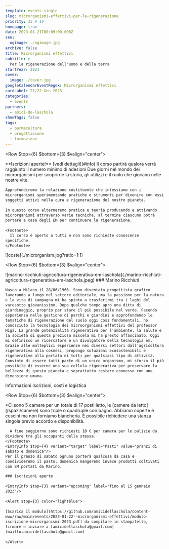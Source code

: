 ```yaml
---
template: events-single
slug: microrganismi-effettivi-per-la-rigenerazione
priority: 33 # 10
homepage: true
date: 2023-01-21T00:09:00.000Z
seo:
  ogimage: ./ogimage.jpg
archive: false
title: Microrganismi effettivi
subtitle: >-
  Per la rigenerazione dell'uomo e della terra
startYear: 2023
cover:
  image: ./cover.jpg
googleCalendarEventRegex: Microrganismi effettivi
cardLabel: 21/22-Gen 2023
categories:
  - events
partners:
  - amici-de-laschola
showTags: false
tags:
  - permacultura
  - progettazione
  - formazione
---
```


<Row $top={6} $bottom={3} $valign="center">
<Col md={7}>
  <EntryInfo variant="frequency" label="Quando" value="21 e 22 gennaio 2023"/>
  <EntryInfo variant="participants" value="massimo 25"/>
  <EntryInfo variant="price" value="70 € [vedi dettagli](#info)"/>
  <EntryInfo variant="teacher" value="[Marino Ricchiuti](#marino-ricchiuti)"/>
</Col>
  <Col md={5}>
    <Alert $bottom={3} color="green">
      **Iscrizioni aperte!** [vedi dettagli](#info)
    </Alert>
    <Footnote>
      Il corso partirà qualora verrà raggiunto il numero minimo di adesioni
    </Footnote>
  </Col>
</Row>
<Row $valign="center">
  <Col md={6} $initial>
    Due giorni nel mondo dei microrganismi per scoprirne la storia, gli utilizzi e il ruolo che giocano nelle nostre vite.

    Approfondiremo la relazione costituente che intessiamo con i microrganismi sperimentando pratiche e strumenti per divenire con essi soggetti attivi nella cura e rigenerazione del nostro pianeta.
    
    In questo corso alterneremo pratica e teoria producendo e attivando microrganismi attraverso varie tecniche, al termine ciascuno potrà portare a casa degli EM per continuare la rigenerazione.

    <Footnote>
      Il corso è aperto a tutti e non sono richieste conoscenze specifiche.
    </Footnote>
  </Col>
  <Col md={6}>
    ![coste](./microrganism.jpg?ratio=1:1)
  </Col>
</Row>

<Row $top={6} $bottom={3} $valign="center">
  <Col xm={3} sm={4} md={5} orderxs={2}>
    <ImgRounded>
      ![marino-ricchiuti-agricoltura-rigenerativa-em-laschola](./marino-ricchiuti-agricoltura-rigenerativa-em-laschola.jpeg)
    </ImgRounded>
  </Col>
  <Col xm={9} sm={8} md={7}>
    ### Marino Ricchiuti

    Nasco a Milano il 28/06/1966. Sono diventato progettista grafico lavorando a lungo nel settore editoriale, ma la passione per la natura e la vita di campagna mi ha spinto a trasferirmi tra i laghi del varesotto giovanissimo. Dopo qualche tempo apro una ditta di giardinaggio, proprio per stare il più possibile nel verde. Facendo esperienza nella gestione di parchi e giardini e approfondendo le tematiche di rigenerazione del suolo oggi così fondamentali, ho conosciuto la tecnologia dei microorganismi effettivi del professor Higa. La grande potenzialità rigenerativa per l'ambiente, la salute e la società di questa preziosa miscela mi ha presto affascinato. Oggi mi definisco un ricercatore e un divulgatore della tecnologia em. Grazie alle molteplici esperienze nei diversi settori dall'agricoltura rigenerativa alla cosmesi, propongo soluzioni ecosostenibili e rigenerative alla portata di tutti per qualsiasi tipo di attività. Convinto di essere tutti parte di un unico organismo, mi sforzo il più possibile di esserne una sua cellula rigenerativa per preservare la bellezza di questo pianeta e soprattutto restare connesso con una dimensione umana.
  </Col>
</Row>

<SectionTitle id="info">Informazioni</SectionTitle>
<SectionSubtitle>Iscrizioni, costi e logistica</SectionSubtitle>

<Row $top={6} $bottom={3} $valign="center">
  <Col md={6}>
    <EntryInfo variant="price" label="Costo" value="L'iscrizione è di 70 € (da versare anticipatamente)"/>
    <EntryInfo variant="location" label="Dove" value="presso LaSchola [Via Maroni 13, Casciago 21020, VA](https://g.page/laschola?share)"/>
    <EntryInfo variant="duration" label="Orari" value="dalle *9:00* alle *17:00* circa con pausa pranzo"/>
    <EntryInfo variant="target" label="Possibilità di pernottamento" value="20 € a notte a persona*"/>
    <Footnote $top={2}>
      *Ci sono 5 camere per un totale di 17 posti letto, le [camere da letto](/spazi/camere) sono triple o quadruple con bagno. Abbiamo coperte e cuscini ma non forniamo biancheria. È possibile richiedere una stanza singola previo accordo e disponibilità.

      A fine soggiorno sono richiesti 10 € per camera per le pulizie da dividere tra gli occupanti della stessa.
    </Footnote>
    <EntryInfo $top={4} variant="target" label="Pasti" value="pranzi di sabato e domenica"/>
    Per il pranzo di sabato ognuno porterà qualcosa da casa e condivideremo il pasto, domenica mangeremo invece prodotti coltivati con EM portati da Marino.
  </Col>
  <Col md={6}>

    ### Iscrizioni aperte

    <EntryInfo $top={3} variant="upcoming" label="fino al 15 gennaio 2023"/>
    
    <Alert $top={3} color="lightblue">

    [Scarica il modulo](https://github.com/amicidellaschola/content-www/raw/main/events/2023-01-22--microrganismi-effettivi/modulo-iscrizione-microrganismi-2023.pdf) da compilare in stampatello, firmare e inviare a [amicidellaschola@gmail.com](mailto:amicidellaschola@gmail.com)

    </Alert>
  </Col>
</Row>

<FormContact id="contattaci" phoneable emailable subject="Microrganismi effettivi" subtitle="Contattaci" title="per iscrizioni o per richiedere maggiori informazioni" msg="Ciao, vi scrivo riguardo al corso 'Microrganismi effettivi'..." />
